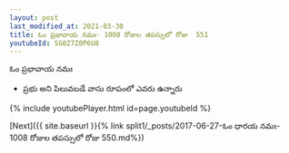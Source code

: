 ```yaml
---
layout: post
last_modified_at: 2021-03-30
title: ఓం ప్రభావాయ నమః- 1008 రోజుల తపస్సులో రోజు  551
youtubeId: SG0Z7Z0P6U8
---
```

 
 
 ఓం ప్రభావాయ నమః  
 
 -  ప్రభు అని పిలువబడే వాసు రూపంలో ఎవరు ఉన్నారు 
 
  
 
  
 
 
 
 
 
 


{% include youtubePlayer.html id=page.youtubeId %}
 
[Next]({{ site.baseurl }}{% link  split1/_posts/2017-06-27-ఓం ధారయ నమః- 1008 రోజుల తపస్సులో రోజు  550.md%})
 
